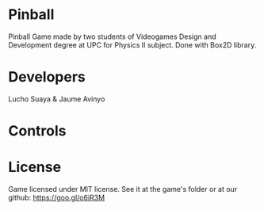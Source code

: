 # Pinball
Pinball Game made by two students of Videogames Design and Development degree at UPC for Physics II subject. Done with Box2D library.

# Developers
Lucho Suaya & Jaume Avinyo

# Controls

# License
Game licensed under MIT license. See it at the game's folder or at our github: https://goo.gl/o6iR3M
